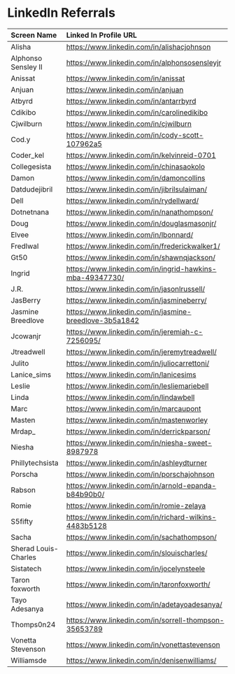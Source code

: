 # LinkedIn Referrals

|Screen Name |Linked In Profile URL
|:------------------|:--------------------------------------
|Alisha|https://www.linkedin.com/in/alishacjohnson
|Alphonso Sensley II|https://www.linkedin.com/in/alphonsosensleyjr
|Anissat|https://www.linkedin.com/in/anissat
|Anjuan|https://www.linkedin.com/in/anjuan
|Atbyrd|https://www.linkedin.com/in/antarrbyrd
|Cdikibo|https://www.linkedin.com/in/carolinedikibo
|Cjwilburn|https://www.linkedin.com/in/cjwilburn
|Cod.y|https://www.linkedin.com/in/cody-scott-107962a5
|Coder_kel|https://www.linkedin.com/in/kelvinreid-0701
|Collegesista|https://www.linkedin.com/in/chinasaokolo
|Damon|https://www.linkedin.com/in/damoncollins
|Datdudejibril|https://www.linkedin.com/in/jibrilsulaiman/
|Dell|https://www.linkedin.com/in/rydellward/
|Dotnetnana|https://www.linkedin.com/in/nanathompson/
|Doug|https://www.linkedin.com/in/douglasmasonjr/
|Elvee|https://www.linkedin.com/in/lbonnard/
|Fredlwal|https://www.linkedin.com/in/frederickwalker1/
|Gt50|https://www.linkedin.com/in/shawnqjackson/
|Ingrid|https://www.linkedin.com/in/ingrid-hawkins-mba-49347730/
|J.R.|https://www.linkedin.com/in/jasonlrussell/
|JasBerry|https://www.linkedin.com/in/jasmineberry/
|Jasmine Breedlove|https://www.linkedin.com/in/jasmine-breedlove-3b5a1842
|Jcowanjr|https://www.linkedin.com/in/jeremiah-c-7256095/
|Jtreadwell|https://www.linkedin.com/in/jeremytreadwell/
|Julito|https://www.linkedin.com/in/juliocarrettoni/
|Lanice_sims|https://www.linkedin.com/in/lanicesims
|Leslie|https://www.linkedin.com/in/lesliemariebell|
|Linda|https://www.linkedin.com/in/lindawbell
|Marc|https://www.linkedin.com/in/marcaupont
|Masten|https://www.linkedin.com/in/mastenworley
|Mrdap_|https://www.linkedin.com/in/derrickparson/
|Niesha|https://www.linkedin.com/in/niesha-sweet-8987978
|Phillytechsista|https://www.linkedin.com/in/ashleydturner
|Porscha|https://www.linkedin.com/in/porschajohnson
|Rabson|https://www.linkedin.com/in/arnold-epanda-b84b90b0/
|Romie|https://www.linkedin.com/in/romie-zelaya
|S5fifty|https://www.linkedin.com/in/richard-wilkins-4483b5128
|Sacha|https://www.linkedin.com/in/sachathompson/
|Sherad Louis-Charles|https://www.linkedin.com/in/slouischarles/
|Sistatech|https://www.linkedin.com/in/jocelynsteele
|Taron foxworth|https://www.linkedin.com/in/taronfoxworth/
|Tayo Adesanya|https://www.linkedin.com/in/adetayoadesanya/
|Thomps0n24|https://www.linkedin.com/in/sorrell-thompson-35653789
|Vonetta Stevenson|https://www.linkedin.com/in/vonettastevenson
|Williamsde|https://www.linkedin.com/in/denisenwilliams/
